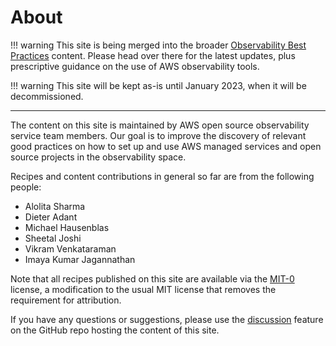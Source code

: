 # About

!!! warning
    This site is being merged into the broader [Observability Best Practices](https://aws-observability.github.io/observability-best-practices/recipes/) content. Please head over there for the latest updates, plus prescriptive guidance on the use of AWS observability tools.

!!! warning
    This site will be kept as-is until January 2023, when it will be decommissioned.

***

The content on this site is maintained by AWS open source observability 
service team members. Our goal is to improve the discovery of relevant
good practices on how to set up and use AWS managed services and 
open source projects in the observability space.

Recipes and content contributions in general so far are from the following
people:

* Alolita Sharma
* Dieter Adant
* Michael Hausenblas
* Sheetal Joshi
* Vikram Venkataraman
* Imaya Kumar Jagannathan

Note that all recipes published on this site are available via the 
[MIT-0][mit0] license, a modification to the usual MIT license 
that removes the requirement for attribution.

If you have any questions or suggestions, please use the
[discussion][discussion] feature on the GitHub repo hosting the content of
this site.


[mit0]: https://github.com/aws/mit-0
[discussion]: https://github.com/aws-observability/aws-o11y-recipes/discussions

